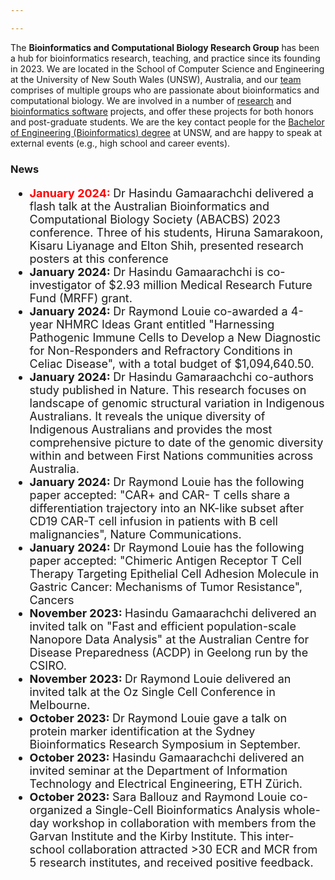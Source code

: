 ```yaml
---

---
```


The **Bioinformatics and Computational Biology Research Group** has been a hub for bioinformatics research, teaching, and practice since its founding in 2023. We are located in the School of Computer Science and Engineering at the University of New South Wales (UNSW), Australia, and our [team](../people) comprises of multiple groups who are passionate about bioinformatics and computational biology. We are involved in a number of [research](https://sarbal.github.io/binfgroup/projects) and [bioinformatics software](https://sarbal.github.io/binfgroup/resources/) projects, and offer these projects for both honors and post-graduate students. We are the key contact people for the [Bachelor of Engineering (Bioinformatics) degree](https://sarbal.github.io/binfgroup/teaching/) at UNSW, and are happy to speak at external events (e.g., high school and career events). 

<h3>News</h3>

<ul style="font-size:18px;">
  <li> <strong> <span style="color: red;"> January 2024: </span> </strong> Dr Hasindu Gamaarachchi delivered a flash talk at the Australian Bioinformatics and Computational Biology Society (ABACBS) 2023 conference. Three of his students, Hiruna Samarakoon, Kisaru Liyanage and Elton Shih, presented research posters at this conference</li>
  <li> <strong> January 2024: </strong> Dr Hasindu Gamaarachchi is co-investigator of $2.93 million Medical Research Future Fund (MRFF) grant.</li>
  <li> <strong> January 2024: </strong> Dr Raymond Louie co-awarded a 4-year NHMRC Ideas Grant entitled "Harnessing Pathogenic Immune Cells to Develop a New Diagnostic for Non-Responders and Refractory Conditions in Celiac Disease", with a total budget of $1,094,640.50.</li>
  <li> <strong> January 2024: </strong> Dr Hasindu Gamaraachchi co-authors study published in Nature. This research focuses on landscape of genomic structural variation in Indigenous Australians. It reveals the unique diversity of Indigenous Australians and provides the most comprehensive picture to date of the genomic diversity within and between First Nations communities across Australia.</li>
  <li> <strong> January 2024: </strong> Dr Raymond Louie has the following paper accepted: "CAR+ and CAR- T cells share a differentiation trajectory into an NK-like subset after CD19 CAR-T cell infusion in patients with B cell malignancies",  Nature Communications.
  <li> <strong> January 2024: </strong> Dr Raymond Louie has the following paper accepted: "Chimeric Antigen Receptor T Cell Therapy Targeting Epithelial Cell Adhesion Molecule in Gastric Cancer: Mechanisms of Tumor Resistance", Cancers</li>
  <li> <strong> November 2023: </strong> Hasindu Gamaarachchi delivered an invited talk on "Fast and efficient population-scale Nanopore Data Analysis" at the Australian Centre for Disease Preparedness (ACDP) in Geelong run by the CSIRO.</li>
  <li> <strong> November 2023: </strong> Dr Raymond Louie delivered an invited talk at the Oz Single Cell Conference in Melbourne.</li>
  <li> <strong> October 2023: </strong> Dr Raymond Louie gave a talk on protein marker identification at the Sydney Bioinformatics Research Symposium in September.</li>
  <li> <strong> October 2023: </strong> Hasindu Gamaarachchi delivered an invited seminar at the Department of Information Technology and Electrical Engineering, ETH Zürich.</li>
  <li> <strong> October 2023: </strong> Sara Ballouz and Raymond Louie co-organized a Single-Cell Bioinformatics Analysis whole-day workshop in collaboration with members from the Garvan Institute and the Kirby Institute. This inter-school collaboration attracted >30 ECR and MCR from 5 research institutes, and received positive feedback.</li>
</ul style="font-size:18px;">

 
